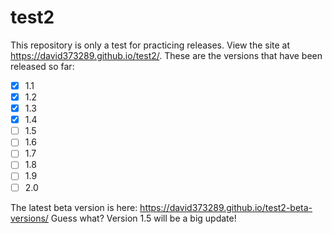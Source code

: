 # test2
This repository is only a test for practicing releases. View the site at https://david373289.github.io/test2/.
These are the versions that have been released so far:
- [x] 1.1
- [x] 1.2
- [x] 1.3
- [x] 1.4
- [ ] 1.5
- [ ] 1.6
- [ ] 1.7
- [ ] 1.8
- [ ] 1.9
- [ ] 2.0

The latest beta version is here: https://david373289.github.io/test2-beta-versions/
Guess what? Version 1.5 will be a big update!
